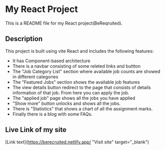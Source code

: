# My React Project

This is a README file for my React project(BeReqruited).

## Description 

This project is built using vite React and includes the following features:

- It has Component-based architecture
- There is a navbar consisting of some releted links and buttton
- The "Job Category List" section where available job counts are showed in different categories
- The "Featured Jobs" section shows the available job features
- The view details button redirect to the page that consists of details information of that job. From here you can apply the job.
- The "applied job" page shows all the jobs you have applied
- "Show more" button unlocks and shows all the jobs.
- There is "Statistics" that shows a chart of all the assignment marks.
- Finally there is a blog with some FAQs.

## Live Link of my site
[Link text](https://berecruited.netlify.app/ "Visit site" target="_blank")


